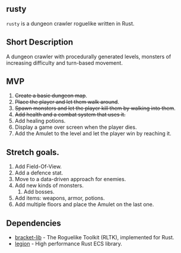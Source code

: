 ## rusty

`rusty` is a dungeon crawler roguelike written in Rust.

## Short Description

A dungeon crawler with procedurally generated levels, monsters of increasing difficulty and turn-based movement.


## MVP

1. ~~Create a basic dungeon map~~.
2. ~~Place the player and let them walk around~~. 
3. ~~Spawn monsters and let the player kill them by walking into them~~.
4. ~~Add health and a combat system that uses it.~~
5. Add healing potions.
6. Display a game over screen when the player dies.
7. Add the Amulet to the level and let the player win by reaching it.

## Stretch goals.

1. Add Field-Of-View.
2. Add a defence stat.
3. Move to a data-driven approach for enemies.
4. Add new kinds of monsters.
   1. Add bosses.
5. Add items: weapons, armor, potions.
6. Add multiple floors and place the Amulet on the last one.

## Dependencies

- [bracket-lib](https://github.com/amethyst/bracket-lib) - The Roguelike Toolkit (RLTK), implemented for Rust.
- [legion](https://github.com/amethyst/legion) - High performance Rust ECS library.